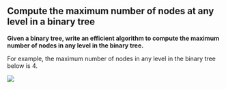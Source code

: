 ## Compute the maximum number of nodes at any level in a binary tree 

**Given a binary tree, write an efficient algorithm to compute the maximum number of nodes in any level in the binary tree.**


For example, the maximum number of nodes in any level in the binary tree below is 4.

![](https://www.techiedelight.com/wp-content/uploads/Binary-Tree-3.png)


